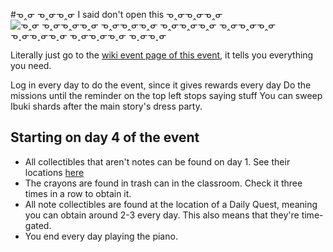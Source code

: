 #ᓀ‸ᓂ ᓀ‸ᓂᓀ‸ᓂ I said don't open this ᓀ‸ᓂᓀ‸ᓂᓀ‸ᓂ
![ᓀ‸ᓂ ᓀ‸ᓂᓀ‸ᓂᓀ‸ᓂ ᓀ‸ᓂᓀ‸ᓂᓀ‸ᓂ ᓀ‸ᓂᓀ‸ᓂᓀ‸ᓂ ᓀ‸ᓂᓀ‸ᓂᓀ‸ᓂ ᓀ‸ᓂᓀ‸ᓂᓀ‸ᓂ ᓀ‸ᓂᓀ‸ᓂᓀ‸ᓂ ᓀ‸ᓂᓀ‸ᓂ](https://arch-img.b4k.co/vg/1708102056294.gif) 

Literally just go to the [wiki event page of this event](https://bluearchive.wiki/wiki/Sunshine_Girls%27_Serenade), it tells you everything you need.

Log in every day to do the event, since it gives rewards every day 
Do the missions until the reminder on the top left stops saying stuff 
You can sweep Ibuki shards after the main story's dress party.

## Starting on day 4 of the event

- All collectibles that aren't notes can be found on day 1. See their locations [here](https://bluearchive.wiki/wiki/Sunshine_Girls%27_Serenade#Lost_Items)
- The crayons are found in trash can in the classroom. Check it three times in a row to obtain it. 
- All note collectibles are found at the location of a Daily Quest, meaning you can obtain around 2-3 every day. This also means that they're time-gated. 
- You end every day playing the piano.